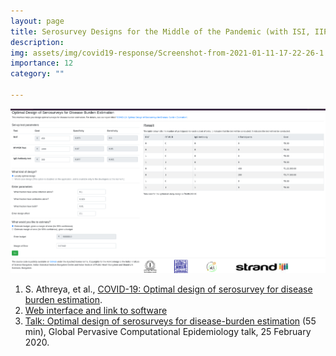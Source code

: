 ```yaml
---
layout: page
title: Serosurvey Designs for the Middle of the Pandemic (with ISI, IIPH)
description: 
img: assets/img/covid19-response/Screenshot-from-2021-01-11-17-22-26-1.png
importance: 12
category: ""

---
```




![](/assets/img/covid19-response/Screenshot-from-2021-01-11-17-22-26-1.png)

1. S. Athreya, et al., [COVID-19: Optimal design of serosurvey for disease burden estimation](https://arxiv.org/abs/2012.12135).
2. [Web interface and link to software](https://optimaldesign.readiness.in/)
3. [Talk: Optimal design of serosurveys for disease-burden estimation](https://www.youtube.com/watch?v=s0RJ_C5nO9o) (55 min), Global Pervasive Computational Epidemiology talk, 25 February 2020.